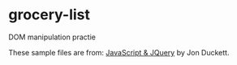 # grocery-list
DOM manipulation practie

These sample files are from: [JavaScript & JQuery](http://javascriptbook.com/) by Jon Duckett.
